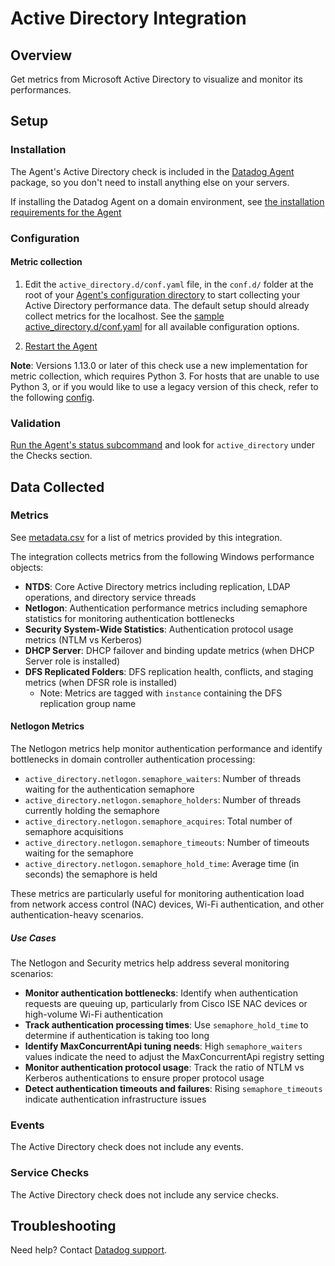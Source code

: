 # Active Directory Integration

## Overview

Get metrics from Microsoft Active Directory to visualize and monitor its performances.

## Setup

### Installation

The Agent's Active Directory check is included in the [Datadog Agent][1] package, so you don't need to install anything else on your servers.

If installing the Datadog Agent on a domain environment, see [the installation requirements for the Agent][2]

### Configuration

#### Metric collection

1. Edit the `active_directory.d/conf.yaml` file, in the `conf.d/` folder at the root of your [Agent's configuration directory][3] to start collecting your Active Directory performance data. The default setup should already collect metrics for the localhost. See the [sample active_directory.d/conf.yaml][4] for all available configuration options.

2. [Restart the Agent][5]

**Note**: Versions 1.13.0 or later of this check use a new implementation for metric collection, which requires Python 3. For hosts that are unable to use Python 3, or if you would like to use a legacy version of this check, refer to the following [config][10].

### Validation

[Run the Agent's status subcommand][7] and look for `active_directory` under the Checks section.

## Data Collected

### Metrics

See [metadata.csv][8] for a list of metrics provided by this integration.

The integration collects metrics from the following Windows performance objects:

- **NTDS**: Core Active Directory metrics including replication, LDAP operations, and directory service threads
- **Netlogon**: Authentication performance metrics including semaphore statistics for monitoring authentication bottlenecks
- **Security System-Wide Statistics**: Authentication protocol usage metrics (NTLM vs Kerberos)
- **DHCP Server**: DHCP failover and binding update metrics (when DHCP Server role is installed)
- **DFS Replicated Folders**: DFS replication health, conflicts, and staging metrics (when DFSR role is installed)
  - Note: Metrics are tagged with `instance` containing the DFS replication group name

#### Netlogon Metrics

The Netlogon metrics help monitor authentication performance and identify bottlenecks in domain controller authentication processing:

- `active_directory.netlogon.semaphore_waiters`: Number of threads waiting for the authentication semaphore
- `active_directory.netlogon.semaphore_holders`: Number of threads currently holding the semaphore
- `active_directory.netlogon.semaphore_acquires`: Total number of semaphore acquisitions
- `active_directory.netlogon.semaphore_timeouts`: Number of timeouts waiting for the semaphore
- `active_directory.netlogon.semaphore_hold_time`: Average time (in seconds) the semaphore is held

These metrics are particularly useful for monitoring authentication load from network access control (NAC) devices, Wi-Fi authentication, and other authentication-heavy scenarios.

##### Use Cases

The Netlogon and Security metrics help address several monitoring scenarios:

- **Monitor authentication bottlenecks**: Identify when authentication requests are queuing up, particularly from Cisco ISE NAC devices or high-volume Wi-Fi authentication
- **Track authentication processing times**: Use `semaphore_hold_time` to determine if authentication is taking too long
- **Identify MaxConcurrentApi tuning needs**: High `semaphore_waiters` values indicate the need to adjust the MaxConcurrentApi registry setting
- **Monitor authentication protocol usage**: Track the ratio of NTLM vs Kerberos authentications to ensure proper protocol usage
- **Detect authentication timeouts and failures**: Rising `semaphore_timeouts` indicate authentication infrastructure issues

### Events

The Active Directory check does not include any events.

### Service Checks

The Active Directory check does not include any service checks.

## Troubleshooting

Need help? Contact [Datadog support][9].

[1]: /account/settings/agent/latest
[2]: https://docs.datadoghq.com/agent/faq/windows-agent-ddagent-user/#installation-in-a-domain-environment
[3]: https://docs.datadoghq.com/agent/guide/agent-configuration-files/#agent-configuration-directory
[4]: https://github.com/DataDog/integrations-core/blob/master/active_directory/datadog_checks/active_directory/data/conf.yaml.example
[5]: https://docs.datadoghq.com/agent/guide/agent-commands/#start-stop-and-restart-the-agent
[7]: https://docs.datadoghq.com/agent/guide/agent-commands/#agent-status-and-information
[8]: https://github.com/DataDog/integrations-core/blob/master/active_directory/metadata.csv
[9]: https://docs.datadoghq.com/help/
[10]: https://github.com/DataDog/integrations-core/blob/7.33.x/active_directory/datadog_checks/active_directory/data/conf.yaml.example
